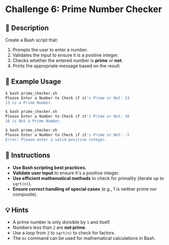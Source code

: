 # Challenge 6: Prime Number Checker

## 📜 Description

Create a Bash script that:

1. Prompts the user to enter a number.
2. Validates the input to ensure it is a positive integer.
3. Checks whether the entered number is **prime** or **not**.
4. Prints the appropriate message based on the result.

## 📝 Example Usage

```bash
$ bash prime_checker.sh
Please Enter a Number to Check if it's Prime or Not: 13
13 is a Prime Number.
```

```bash
$ bash prime_checker.sh
Please Enter a Number to Check if it's Prime or Not: 16
16 is Not a Prime Number.
```

```bash
$ bash prime_checker.sh
Please Enter a Number to Check if it's Prime or Not: -5
Error: Please enter a valid positive integer.
```

## 🔹 Instructions

- **Use Bash scripting best practices.**
- **Validate user input** to ensure it's a positive integer.
- **Use efficient mathematical methods** to check for primality (iterate up to `sqrt(n)`).
- **Ensure correct handling of special cases** (e.g., 1 is neither prime nor composite).

## 💡 Hints

- A prime number is only divisible by `1` and itself.
- Numbers less than `2` are **not prime**.
- Use a loop from `2` to `sqrt(n)` to check for factors.
- The `bc` command can be used for mathematical calculations in Bash.
